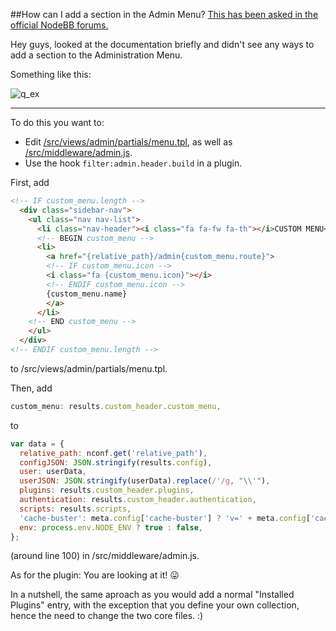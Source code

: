 ##How can I add a section in the Admin Menu?
[This has been asked in the official NodeBB forums.](https://community.nodebb.org/topic/6057/how-can-i-add-a-section-in-the-admin-menu)

Hey guys, looked at the documentation briefly and didn't see any ways to add a section
to the Administration Menu.

Something like this:

![q_ex](https://i.imgur.com/SjR1PSZ.png)

---

To do this you want to:
* Edit [/src/views/admin/partials/menu.tpl](https://github.com/NodeBB/NodeBB/blob/master/src/views/admin/partials/menu.tpl), as well as [/src/middleware/admin.js](https://github.com/NodeBB/NodeBB/blob/master/src/admin.js).
* Use the hook `filter:admin.header.build` in a plugin.

First, add
```html
<!-- IF custom_menu.length -->
  <div class="sidebar-nav">
    <ul class="nav nav-list">
      <li class="nav-header"><i class="fa fa-fw fa-th"></i>CUSTOM MENU</li>
      <!-- BEGIN custom_menu -->
      <li>
        <a href="{relative_path}/admin{custom_menu.route}">
        <!-- IF custom_menu.icon -->
        <i class="fa {custom_menu.icon}"></i>
        <!-- ENDIF custom_menu.icon -->
        {custom_menu.name}
        </a>
      </li>
    <!-- END custom_menu -->
    </ul>
  </div>
<!-- ENDIF custom_menu.length -->
```
to /src/views/admin/partials/menu.tpl.

Then, add
```js
custom_menu: results.custom_header.custom_menu,
```
to
```js
var data = {
  relative_path: nconf.get('relative_path'),
  configJSON: JSON.stringify(results.config),
  user: userData,
  userJSON: JSON.stringify(userData).replace(/'/g, "\\'"),
  plugins: results.custom_header.plugins,
  authentication: results.custom_header.authentication,
  scripts: results.scripts,
  'cache-buster': meta.config['cache-buster'] ? 'v=' + meta.config['cache-buster'] : '',
  env: process.env.NODE_ENV ? true : false,
};
```
(around line 100) in /src/middleware/admin.js.

As for the plugin: You are looking at it! :stuck_out_tongue:

In a nutshell, the same aproach as you would add a normal "Installed Plugins" entry, with the exception that you define your own collection, hence the need to change the two core files. :)
